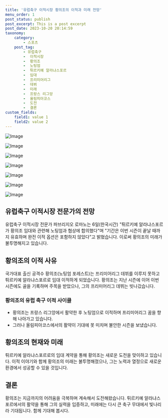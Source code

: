 ```yaml
---
title: '유럽축구 이적시장 황의조의 이적과 미래 전망'
menu_order: 1
post_status: publish
post_excerpt: This is a post excerpt
post_date: 2023-10-20 20:14:59
taxonomy:
    category:
        - 스포츠
    post_tag:
        - 유럽축구
        -  이적시장
        -  황의조
        -  노팅엄
        -  튀르키예 알라냐스포르
        -  임대
        -  프리미어리그
        -  데뷔
        -  미래
        -  프랑스 리그앙
        -  올림피아코스
        -  도전
        -  결론
custom_fields:
    field1: value 1
    field2: value 2
---
```


![Image](https://imgnews.pstatic.net/image/477/2024/02/06/0000472505_001_20240206213405315.jpg?type=w647)

![Image](https://imgnews.pstatic.net/image/477/2024/02/06/0000472505_002_20240206213405379.jpg?type=w647)

![Image](https://imgnews.pstatic.net/image/477/2024/02/06/0000472505_003_20240206213405423.jpg?type=w647)

![Image](https://imgnews.pstatic.net/image/477/2024/02/06/0000472505_004_20240206213405466.jpg?type=w647)

![Image](https://imgnews.pstatic.net/image/477/2024/02/06/0000472505_005_20240206213405602.jpg?type=w647)

![Image](https://imgnews.pstatic.net/image/477/2024/02/06/0000472505_006_20240206213405644.jpg?type=w647)

![Image](https://imgnews.pstatic.net/image/477/2024/02/06/0000472505_007_20240206213405688.jpg?type=w647)


## 유럽축구 이적시장 전문가의 전망
유럽축구 이적시장 전문가 파브리지오 로마노는 6일(한국시간) "튀르키예 알라냐스포르가 황의조 임대와 관련해 노팅엄과 협상에 합의했다"며 "기간은 이번 시즌이 끝날 때까지 유효하며 완전 이적 옵션은 포함하지 않았다"고 밝혔습니다. 이로써 황의조의 미래가 불투명해지고 있습니다.

## 황의조의 이적 사유
국가대표 출신 공격수 황의조(노팅엄 포레스트)는 프리미어리그 데뷔를 이루지 못하고 튀르키예 알라냐스포르로 임대 이적하게 되었습니다. 황의조는 지난 시즌에 이어 이번 시즌에도 골을 기록하며 주목을 받았으나, 그의 프리미어리그 데뷔는 빗나갔습니다.

### 황의조의 유럽 축구 이적 사이클
- 황의조는 프랑스 리그앙에서 활약한 후 노팅엄으로 이적하며 프리미어리그 꿈을 향해 나아가고 있습니다.
- 그러나 올림피아코스에서의 활약이 기대에 못 미치며 불안한 시즌을 보냈습니다.

## 황의조의 현재와 미래
튀르키예 알라냐스포르로의 임대 계약을 통해 황의조는 새로운 도전을 맞이하고 있습니다. 이적 이야기와 함께 황의조의 미래는 불투명해졌으나, 그는 노력과 열정으로 새로운 환경에서 성공할 수 있을 것입니다.

## 결론
황의조는 지금까지의 어려움을 극복하며 계속해서 도전해왔습니다. 튀르키예 알라냐스포르에서의 활약을 통해 그의 실력을 입증하고, 미래에는 다시 큰 축구 무대에서 빛나리라 기대됩니다. 함께 기대해 봅시다.
